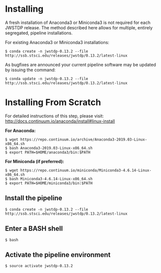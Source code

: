 
# Installing

A fresh installation of Anaconda3 or Miniconda3 is not required for each JWSTDP release. The method described here allows for multiple, entirely segregated, pipeline installations.

For existing Anaconda3 or Miniconda3 installations:

```
$ conda create -n jwstdp-0.13.2 --file http://ssb.stsci.edu/releases/jwstdp/0.13.2/latest-linux
```

As bugfixes are announced your current pipeline software may be updated by issuing the command:

```
$ conda update -n jwstdp-0.13.2 --file http://ssb.stsci.edu/releases/jwstdp/0.13.2/latest-linux
```

# Installing From Scratch

For detailed instructions of this step, please visit: http://docs.continuum.io/anaconda/install#linux-install

**For Anaconda:**

```
$ wget https://repo.continuum.io/archive/Anaconda3-2019.03-Linux-x86_64.sh
$ bash Anaconda3-2019.03-Linux-x86_64.sh
$ export PATH=$HOME/anaconda3/bin:$PATH
```

**For Miniconda (if preferred):**

```
$ wget https://repo.continuum.io/miniconda/Miniconda3-4.6.14-Linux-x86_64.sh
$ bash Miniconda3-4.6.14-Linux-x86_64.sh
$ export PATH=$HOME/miniconda3/bin:$PATH
```

## Install the pipeline

```
$ conda create -n jwstdp-0.13.2 --file http://ssb.stsci.edu/releases/jwstdp/0.13.2/latest-linux
```

## Enter a BASH shell

```
$ bash
```

## Activate the pipeline environment

```
$ source activate jwstdp-0.13.2
```
